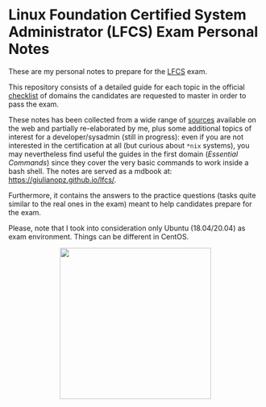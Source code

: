 # Linux Foundation Certified System Administrator (LFCS) Exam Personal Notes 

These are my personal notes to prepare for the [LFCS](https://training.linuxfoundation.org/certification/linux-foundation-certified-sysadmin-lfcs/#exams) exam.

This repository consists of a detailed guide for each topic in the official [checklist](domains/SUMMARY.md) of domains the candidates are requested to master in order to pass the exam.

These notes has been collected from a wide range of [sources](domains/references.md) available on the web and partially re-elaborated by me, plus some additional topics of interest for a developer/sysadmin (still in progress): even if you are not interested in the certification at all (but curious about `*nix` systems), you may nevertheless find useful the guides in the first domain (*Essential Commands*) since they cover the very basic commands to work inside a bash shell.
The notes are served as a mdbook at: https://giulianopz.github.io/lfcs/.

Furthermore, it contains the answers to the practice questions (tasks quite similar to the real ones in the exam) meant to help candidates prepare for the exam.

Please, note that I took into consideration only Ubuntu (18.04/20.04) as exam environment. Things can be different in CentOS. 

<p align="center"><img src="https://images.youracclaim.com/images/1e6611ca-8afe-4ecc-ad4d-305fba52ee7e/1_LFCS-600x600.png" width="300" height="300"/></p>
